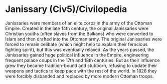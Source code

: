 # Janissary (Civ5)/Civilopedia

Janissaries were members of an elite corps in the army of the Ottoman Empire. Created in the late 14th century, the original Janissaries were Christian youths (often slaves from the Balkans) who were converted to Islam and then drafted into the Ottoman army. The original Janissaries were forced to remain celibate (which might help to explain their ferocious fighting spirit), but this was eventually relaxed. As the years passed, the Janissaries gained huge political influence in the Empire, engineering frequent palace coups in the 17th and 18th centuries. But as their influence grew they became tradition-bound and stubborn, refusing to update their weapons and tactics to keep pace with the rest of the world. In 1826 they were forcibly disbanded and replaced by more modern Ottoman troops.